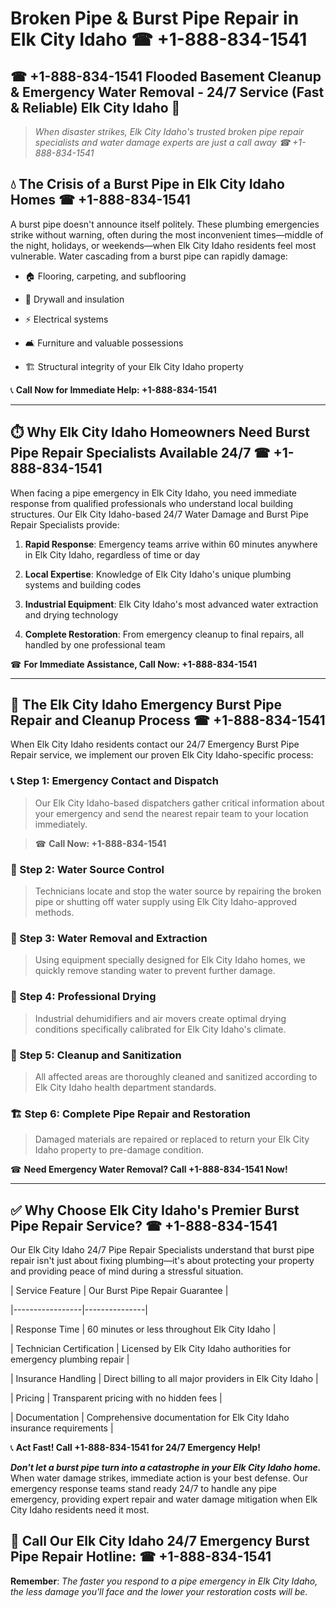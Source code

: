 # Broken Pipe & Burst Pipe Repair in Elk City Idaho ☎ +1-888-834-1541  
## ☎ +1-888-834-1541 Flooded Basement Cleanup & Emergency Water Removal - 24/7 Service (Fast & Reliable) Elk City Idaho 🚨  

> *When disaster strikes, Elk City Idaho's trusted broken pipe repair specialists and water damage experts are just a call away ☎ +1-888-834-1541*  

## 💧 The Crisis of a Burst Pipe in Elk City Idaho Homes ☎ +1-888-834-1541  

A burst pipe doesn't announce itself politely. These plumbing emergencies strike without warning, often during the most inconvenient times—middle of the night, holidays, or weekends—when Elk City Idaho residents feel most vulnerable. Water cascading from a burst pipe can rapidly damage:  

* 🏠 Flooring, carpeting, and subflooring  
* 🧱 Drywall and insulation  
* ⚡ Electrical systems  
* 🛋️ Furniture and valuable possessions  
* 🏗️ Structural integrity of your Elk City Idaho property  

📞 **Call Now for Immediate Help: +1-888-834-1541**  

---  

## ⏱️ Why Elk City Idaho Homeowners Need Burst Pipe Repair Specialists Available 24/7 ☎ +1-888-834-1541  

When facing a pipe emergency in Elk City Idaho, you need immediate response from qualified professionals who understand local building structures. Our Elk City Idaho-based 24/7 Water Damage and Burst Pipe Repair Specialists provide:  

1. **Rapid Response**: Emergency teams arrive within 60 minutes anywhere in Elk City Idaho, regardless of time or day  
2. **Local Expertise**: Knowledge of Elk City Idaho's unique plumbing systems and building codes  
3. **Industrial Equipment**: Elk City Idaho's most advanced water extraction and drying technology  
4. **Complete Restoration**: From emergency cleanup to final repairs, all handled by one professional team  

☎ **For Immediate Assistance, Call Now: +1-888-834-1541**  

---  

## 🔧 The Elk City Idaho Emergency Burst Pipe Repair and Cleanup Process ☎ +1-888-834-1541  

When Elk City Idaho residents contact our 24/7 Emergency Burst Pipe Repair service, we implement our proven Elk City Idaho-specific process:  

### 📞 Step 1: Emergency Contact and Dispatch  
> Our Elk City Idaho-based dispatchers gather critical information about your emergency and send the nearest repair team to your location immediately.  
> ☎ **Call Now: +1-888-834-1541**  

### 🚿 Step 2: Water Source Control  
> Technicians locate and stop the water source by repairing the broken pipe or shutting off water supply using Elk City Idaho-approved methods.  

### 🌊 Step 3: Water Removal and Extraction  
> Using equipment specially designed for Elk City Idaho homes, we quickly remove standing water to prevent further damage.  

### 💨 Step 4: Professional Drying  
> Industrial dehumidifiers and air movers create optimal drying conditions specifically calibrated for Elk City Idaho's climate.  

### 🧼 Step 5: Cleanup and Sanitization  
> All affected areas are thoroughly cleaned and sanitized according to Elk City Idaho health department standards.  

### 🏗️ Step 6: Complete Pipe Repair and Restoration  
> Damaged materials are repaired or replaced to return your Elk City Idaho property to pre-damage condition.  

☎ **Need Emergency Water Removal? Call +1-888-834-1541 Now!**  

---  

## ✅ Why Choose Elk City Idaho's Premier Burst Pipe Repair Service? ☎ +1-888-834-1541  

Our Elk City Idaho 24/7 Pipe Repair Specialists understand that burst pipe repair isn't just about fixing plumbing—it's about protecting your property and providing peace of mind during a stressful situation.  

| Service Feature | Our Burst Pipe Repair Guarantee |  
|-----------------|---------------|  
| Response Time | 60 minutes or less throughout Elk City Idaho |  
| Technician Certification | Licensed by Elk City Idaho authorities for emergency plumbing repair |  
| Insurance Handling | Direct billing to all major providers in Elk City Idaho |  
| Pricing | Transparent pricing with no hidden fees |  
| Documentation | Comprehensive documentation for Elk City Idaho insurance requirements |  

📞 **Act Fast! Call +1-888-834-1541 for 24/7 Emergency Help!**  

***Don't let a burst pipe turn into a catastrophe in your Elk City Idaho home.*** When water damage strikes, immediate action is your best defense. Our emergency response teams stand ready 24/7 to handle any pipe emergency, providing expert repair and water damage mitigation when Elk City Idaho residents need it most.  

## 📱 Call Our Elk City Idaho 24/7 Emergency Burst Pipe Repair Hotline: ☎ +1-888-834-1541  

**Remember**: *The faster you respond to a pipe emergency in Elk City Idaho, the less damage you'll face and the lower your restoration costs will be.*